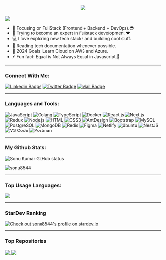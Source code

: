 <h1 align="center">
  <a href="https://git.io/typing-svg">
    <img src="https://readme-typing-svg.herokuapp.com/?lines=Hello,+There!+👋;This+is+SONU+KUMAR....;Nice+to+meet+you!&center=true&size=30">
  </a>
</h1>

![](https://komarev.com/ghpvc/?username=sonu8544&color=brightgreen)

- 🔭 Focusing on FullStack (Frontend + Backend + DevOps).😎
- 🌱 Trying to become an expert in Fullstack development ❤
- 💻 I love exploring new tech stacks and building cool stuff.
- 📰 Reading tech documentation whenever possible.
- 🥅 2024 Goals: Learn Cloud on AWS and Azure.
- ⚡ Fun fact: Equal is Not Always Equal in Javascript.🤣

---

### Connect With Me:

[![Linkedin Badge](https://img.shields.io/badge/LinkedIn-0077B5?style=for-the-badge&logo=linkedin&logoColor=white)](https://www.linkedin.com/in/8544-sonukumar/)
[![Twitter Badge](https://img.shields.io/badge/Twitter-1DA1F2?style=for-the-badge&logo=twitter&logoColor=white)](https://twitter.com/sonu8544)
[![Mail Badge](https://img.shields.io/badge/Gmail-D14836?style=for-the-badge&logo=gmail&logoColor=white)](mailto:sksonu8544@gmail.com)

---

### Languages and Tools:

![JavaScript](https://img.shields.io/badge/JavaScript-F7DF1E?style=flat-square&logo=javascript&logoColor=black)
![Golang](https://img.shields.io/badge/Golang-F7F7F7?style=flat-square&logo=go&logoColor=00A7D0)
![TypeScript](https://img.shields.io/badge/TypeScript-007ACC?style=flat-square&logo=typescript&logoColor=white)
![Docker](https://img.shields.io/badge/Docker-0CC1F3?style=flat-square&logo=docker&logoColor=white)
![React.js](https://img.shields.io/badge/React.js-0081CB?style=flat-square&logo=react&logoColor=61DAFB)
![Next.js](https://img.shields.io/badge/Next.js-f7f7f7?style=flastic&logo=Next.js&logoColor=000000)
![Redux](https://img.shields.io/badge/Redux-black?style=flastic&logo=Redux&logoColor=764ABC)
![Node.js](https://img.shields.io/badge/Node.js-43853D?style=flat-square&logo=node.js&logoColor=white)
![HTML](https://img.shields.io/badge/HTML5-E34F26?style=flat-square&logo=html5&logoColor=white)
![CSS3](https://img.shields.io/badge/CSS3-1572B6?style=flat-square&logo=css3&logoColor=white)
![AntDesign](https://img.shields.io/badge/AntDesign-f7f7f7?style=flastic&logo=AntDesign&logoColor=0170FE)
![Bootstrap](https://img.shields.io/badge/Bootstrap-563D7C?style=flat-square&logo=bootstrap&logoColor=white)
![MySQL](https://img.shields.io/badge/MySQL-005C84?style=flat-square&logo=mysql&logoColor=white)
![PostgreSQL](https://img.shields.io/badge/PostgreSQL-31658D?style=flastic&logo=PostgreSQL&logoColor=white)
![MongoDB](https://img.shields.io/badge/MongoDB-F7F7F7?style=flat-square&logo=mongodb&logoColor=49A248)
![Redis](https://img.shields.io/badge/redis-%23DD0031.svg?&style=flat-square&logo=redis&logoColor=white)
![Figma](https://img.shields.io/badge/Figma-f7f7f7?style=flastic&logo=Figma&logoColor=F24E1E)
![Netlify](https://img.shields.io/badge/Netlify-00C7B7?style=flat-square&logo=netlify&logoColor=white)
![Ubuntu](https://img.shields.io/badge/Ubuntu-E05924?style=flat-square&logo=ubuntu&logoColor=black)
![NestJS](https://img.shields.io/badge/Nestjs-000000?style=flat-square&logo=nestjs&logoColor=D9224D)
![VS Code](https://img.shields.io/badge/VisualStudio-2C2B30?style=flastic&logo=VisualStudioCode&logoColor=007ACC)
![Postman](https://img.shields.io/badge/Postman-f7f7f7?style=flastic&logo=Postman&logoColor=FF6C37)

---

### My Github Stats:

<p>
  <img align="center" src="https://github-readme-stats.vercel.app/api?username=sonu8544&show_icons=true&include_all_commits=true&theme=algolia&hide_border=true" alt="Sonu Kumar GitHub status" />
</p>
<p>
  <img align="center" src="https://github-readme-streak-stats.herokuapp.com/?user=sonu8544&theme=algolia" alt="sonu8544" />
</p>

---

### Top Usage Languages:

<img align="center" src="https://github-readme-stats.vercel.app/api/top-langs/?username=sonu8544&layout=compact&theme=algolia&hide_border=true&&langs_count=10" />

---

### StarDev Ranking

<a href="https://stardev.io/developers/sonu8544"><img alt="Check out sonu8544's profile on stardev.io" src="https://stardev.io/developers/sonu8544/badge/languages/locality.svg" /></a>

---


### Top Repositories


<a href="https://github.com/sonu8544/developer-portfolio">
  <img align="center" src="https://github-readme-stats.vercel.app/api/pin/?username=sonu8544&repo=developer-portfolio&theme=algolia" />
</a>
<a href="https://github.com/sonu8544/Express-Postgres-blog">
  <img align="center" src="https://github-readme-stats.vercel.app/api/pin/?username=sonu8544&repo=Express-Postgres-blog&theme=algolia" />
</a>
